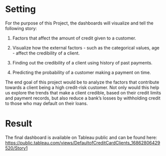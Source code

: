 # Setting 

For the purpose of this Project, the dashboards will visualize and tell the following story:

1. Factors that affect the amount of credit given to a customer.
   
2. Visualize how the external factors - such as the categorical values, age - affect the
credibility of a client.

3. Finding out the credibility of a client using history of past payments.
   
4. Predicting the probability of a customer making a payment on time.
   
The end goal of this project would be to analyze the factors that contribute towards a client being a high credit-risk customer. Not only would this help us explore the trends that make a client credible, based on their credit limits and payment records, but also reduce a bank’s losses by withholding credit to those who may default on their loans.

# Result 

The final dashboard is available on Tableau public and can be found here: https://public.tableau.com/views/DefaultofCreditCardClients_16862806429520/Story1
